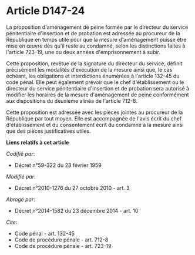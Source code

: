 # Article D147-24

La proposition d'aménagement de peine formée par le directeur du service pénitentiaire d'insertion et de probation est
adressée au procureur de la République en temps utile pour que la mesure d'aménagement puisse être mise en œuvre dès qu'il
reste au condamné, selon les distinctions faites à l'article 723-19, une ou deux années d'emprisonnement à subir. 

Cette proposition, revêtue de la signature du directeur du service, définit précisément les modalités d'exécution de la
mesure ainsi que, le cas échéant, les obligations et interdictions énumérées à l'article 132-45 du code pénal. Elle peut
également prévoir que le chef d'établissement ou le directeur du service pénitentiaire d'insertion et de probation sera
autorisé à modifier les horaires de la mesure d'aménagement de peine conformément aux dispositions du deuxième alinéa de
l'article 712-8.

Cette proposition est adressée avec les pièces jointes au procureur de la République par tout moyen. Elle est accompagnée de
l'avis écrit du chef d'établissement et du consentement écrit du condamné à la mesure ainsi que des pièces justificatives
utiles.

**Liens relatifs à cet article**

_Codifié par_:

  - Décret n°59-322 du 23 février 1959

_Modifié par_:

  - Décret n°2010-1276 du 27 octobre 2010 - art. 3

_Abrogé par_:

  - Décret n°2014-1582 du 23 décembre 2014 - art. 10

_Cite_:

  - Code pénal - art. 132-45
  - Code de procédure pénale - art. 712-8
  - Code de procédure pénale - art. 723-19
